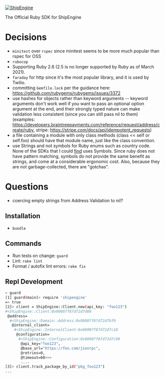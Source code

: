 [![ShipEngine](https://shipengine.github.io/img/shipengine-logo-wide.png)](https://shipengine.com)

The Official Ruby SDK for ShipEngine

# Decisions

- `minitest` over `rspec` since minitest seems to be more much popular than rspec for OSS
- `rubocop`
- Supporting Ruby 2.6 (2.5 is no longer supported by Ruby as of March 2021).
- `faraday` for http since it's the most popular library, and it is used by Twilio.
- committing `Gemfile.lock` per the guidance here: https://github.com/rubygems/rubygems/issues/3372
- use hashes for objects rather than keyword arguments -- keyword arguments don't work well if you want to pass an optional option argument at the end, and their strongly typed nature can make validation less consistent (since you can still pass nil to them) (examples: https://developers.braintreepayments.com/reference/request/address/create/ruby, stripe: https://stripe.com/docs/api/idempotent_requests)
- a file containing a module with only class methods (class << self or self.foo) should have that module name, just like the class convention.
- use Strings and not symbols for Ruby enums such as country code. None of the SDKs that I could [find](https://docs.aws.amazon.com/sdk-for-ruby/v2/api/Aws/Route53/Types/GeoLocation.html) uses Symbols. Since ruby does not have pattern matching, symbols do not provide the same benefit as strings, and come at a considerable ergonomic cost. Also, because they are not garbage-collected, there are "gotchas".

# Questions
 - coercing empty strings from Address Validation to nil?

## Installation

- `bundle`

## Commands

- Run tests on change: `guard`
- Lint: `rake lint`
- Format / autofix lint errors: `rake fix`


## Repl Development
```bash
> guard
[1] guard(main)> require 'shipengine'
=> true
[2]> client = ShipEngine::Client.new(api_key: "foo123")
#<ShipEngine::Client:0x00007f87d72d7d08
 @address=
  #<ShipEngine::Domain::Address:0x00007f87d72d7bf0
   @internal_client=
    #<ShipEngine::InternalClient:0x00007f87d72d7c18
     @configuration=
      #<ShipEngine::Configuration:0x00007f87d72d7c90
       @api_key="foo123",
       @base_url="https://foo.com/jsonrpc",
       @retries=0,
       @timeout=60>>>
       ....
[3]> client.track_package_by_id("pkg_foo123")
...
```

